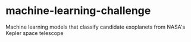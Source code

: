 # machine-learning-challenge
Machine learning models that classify candidate exoplanets from NASA's Kepler space telescope
